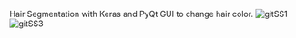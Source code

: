 Hair Segmentation with Keras and PyQt GUI to change hair color.
![gitSS1](https://github.com/UygarDeniz/Hair-Segmentation/assets/83472944/99407233-c483-4682-a655-64eab4029ee3)
![gitSS3](https://github.com/UygarDeniz/Hair-Segmentation/assets/83472944/1f2f9ab9-ec6c-468e-b5d6-514890775830)

